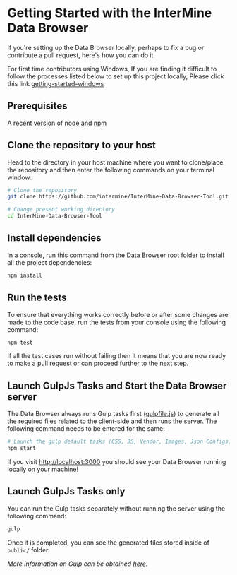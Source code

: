 # Getting Started with the InterMine Data Browser

If you're setting up the Data Browser locally, perhaps to fix a bug or contribute a pull request, here's how you can do it.

For first time contributors using Windows, If you are finding it difficult to follow the processes listed below to set up this project locally, Please click this link [getting-started-windows](\getting-started-windows.md)
## Prerequisites

A recent version of [node](https://nodejs.org/en/) and [npm](https://www.npmjs.com/)

## Clone the repository to your host

Head to the directory in your host machine where you want to clone/place the repository and then enter the following commands on your terminal window:

``` bash
# Clone the repository
git clone https://github.com/intermine/InterMine-Data-Browser-Tool.git

# Change present working directory
cd InterMine-Data-Browser-Tool
```

## Install dependencies

In a console, run this command from the Data Browser root folder to install all the project dependencies:

``` bash
npm install
```

## Run the tests

To ensure that everything works correctly before or after some changes are made to the code base, run the tests from your console using the following command:

``` bash
npm test
```

If all the test cases run without failing then it means that you are now ready to make a pull request or can proceed further to the next step.

## Launch GulpJs Tasks and Start the Data Browser server

The Data Browser always runs Gulp tasks first ([gulpfile.js](gulpfile.js)) to generate all the required files related to the client-side and then runs the server. The following command needs to be entered for the same:

``` bash
# Launch the gulp default tasks (CSS, JS, Vendor, Images, Json Configs, ...) + Run the server
npm start
```
If you visit [http://localhost:3000](http://localhost:3000) you should see your Data Browser running locally on your machine!

## Launch GulpJs Tasks only

You can run the Gulp tasks separately without running the server using the following command:

``` bash
gulp
```

Once it is completed, you can see the generated files stored inside of `public/` folder.

_More information on Gulp can be obtained [here](https://gulpjs.com/)._